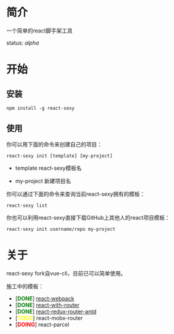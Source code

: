 # 简介
一个简单的react脚手架工具

status: *alpha*

# 开始
## 安装
`npm install -g react-sexy`

## 使用
你可以用下面的命令来创建自己的项目：

`react-sexy init [template] [my-project]`

* template react-sexy模板名

* my-project 新建项目名



你可以通过下面的命令来查询当前react-sexy拥有的模板：

`react-sexy list`



你也可以利用react-sexy直接下载GitHub上其他人的react项目模板：

`react-sexy init username/repo my-project`

# 关于

react-sexy fork自vue-cli，目前已可以简单使用。

施工中的模板：

- [<font color="green">**DONE**</font>] [react-webpack](https://github.com/react-sexy-templates/webpack)
- [<font color="green">**DONE**</font>] [react-with-router](https://github.com/react-sexy-templates/react-with-router)
- [<font color="green">**DONE**</font>] [react-redux-router-antd](https://github.com/react-sexy-templates/react-redux-antd)
- [<font color="yellow">**TODO**</font>] react-mobx-router
- [<font color="red">**DOING**</font>] react-parcel
